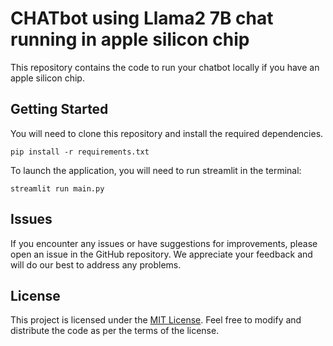 # CHATbot using Llama2 7B chat running in apple silicon chip 

This repository contains the code to run your chatbot locally if you have an apple silicon chip. 

## Getting Started

You will need to clone this repository and install the required dependencies.

  ```
  pip install -r requirements.txt
  ```

To launch the application, you will need to run streamlit in the terminal:
  ```
  streamlit run main.py
  ```


## Issues

If you encounter any issues or have suggestions for improvements, please open an issue in the GitHub repository. We appreciate your feedback and will do our best to address any problems.

## License

This project is licensed under the [MIT License](LICENSE). Feel free to modify and distribute the code as per the terms of the license.

